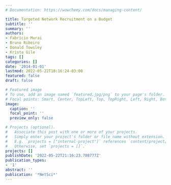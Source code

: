 ```yaml
---
# Documentation: https://wowchemy.com/docs/managing-content/

title: Targeted Network Recruitment on a Budget
subtitle: ''
summary: ''
authors:
- Fabricio Murai
- Bruno Ribeiro
- Donald Towsley
- Krista Gile
tags: []
categories: []
date: '2014-01-01'
lastmod: 2022-05-22T18:16:24-03:00
featured: false
draft: false

# Featured image
# To use, add an image named `featured.jpg/png` to your page's folder.
# Focal points: Smart, Center, TopLeft, Top, TopRight, Left, Right, BottomLeft, Bottom, BottomRight.
image:
  caption: ''
  focal_point: ''
  preview_only: false

# Projects (optional).
#   Associate this post with one or more of your projects.
#   Simply enter your project's folder or file name without extension.
#   E.g. `projects = ["internal-project"]` references `content/project/deep-learning/index.md`.
#   Otherwise, set `projects = []`.
projects: []
publishDate: '2022-05-22T21:16:23.788777Z'
publication_types:
- '1'
abstract: ''
publication: '*NetSci*'
---
```


